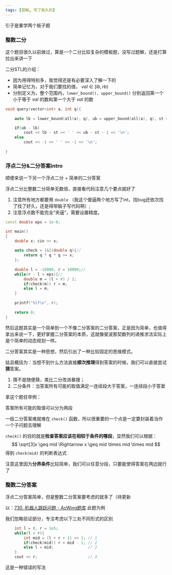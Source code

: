 ```yaml
---
tags: [题解, 写了挺久的]
---
```






引子是重学两个板子题



### 整数二分

这个题目很久以前做过，算是一个二分比较复杂的模板题，没写过题解，还是打算拉出来讲一下







二分STL的介绍：

- 因为用得特别多，我觉得还是有必要深入了解一下的
- 简单记忆为，对于我们要找的值， $val \in [lb, rb)$ 
- 分别定义为，整个范围内，`lower_bound(), upper_bound()` 分别返回第一个小于等于 $val$ 的数和第一个大于 $val$ 的数



```c++
void query(vector<int> a, int q){
    
    auto lb = lower_bound(all(a), q), ub = upper_bound(all(a), q), st = a.begin();

    if(ub - lb)
        cout << lb - st << ' ' << ub - st - 1 << '\n';
    else 
        cout << -1 << ' ' << -1 << '\n';
    
}
```





### 浮点二分&二分答案intro

顺便来说一下另一个浮点二分 + 简单的二分答案



浮点二分比整数二分简单无数倍，直接看代码注意几个要点就好了

1. 注意所有地方都要用 `double` （我这个傻逼两个地方写了int，找bug还依次找了找了好久，还是得带脑子写代码啊）;
2. 注意浮点数不能完全“夹逼”，需要设置精度。

```c++
const double eps = 1e-8;

int main()
{
    double x; cin >> x;
    
    auto check = [&](double q){//
        return q * q * q >= x;
    };
    
    double l = -10000, r = 10000;//
    while(r - l > eps){//
        double m = (l + r) / 2;
        if(check(m)) r = m;
        else l = m;
    }
    
    printf("%lf\n", r);
    
    return 0;
}

```



然后这题其实是一个简单到一个不像二分答案的二分答案，正是因为简单，也值得拿出来说一下，更好掌握二分答案的本质，这就像斐波那契数列的递推求法实际上是个简单的动态规划一样。



二分答案其实是一种思想，然后引出了一种比较固定的思维模式。



姑且概括为：当想不到什么方法直接**顺次推理**得到答案的时候，我们可以直接尝试**猜**答案。

1. 猜不是随便猜，类比二分改进暴搜；
2. 二分条件：当答案所有可能的取值满足一连续段大于答案，一连续段小于答案



拿这个题目举例：

答案所有可能的取值可以分为两段

一般二分答案难就难在 `check()` 函数，所以很重要的一个点是一定要封装着当作一个子问题去理解

`check()` 的目的就是**检查答案应该在相较于条件的哪段**，显然我们可以根据：
$$
\sqrt[3]x \geq mid \Rightarrow x \geq mid \times mid \times mid
$$
得到 `check(mid)` 的判断表达式

注意这里因为**分界条件**比较简单，我们可以任意分段，只要能使得答案在两边就行了



### 整数二分答案

浮点二分答案简单，但是整数二分答案要考虑的就多了（待更新



以：[730. 机器人跳跃问题 - AcWing题库](https://www.acwing.com/problem/content/732/) 此题为例



我们忽略验证部分，专注考虑以下三处不同形式的区别

```c++
	int l = 0, r = 1e5;
    while(l < r){
        int mid = (l + r + 1) >> 1; // 1
        if(check(mid)) r = mid - 1; // 2
        else l = mid; 				// 2
    }
	cout << r; 						// 3
```



这是一种错误的写法

